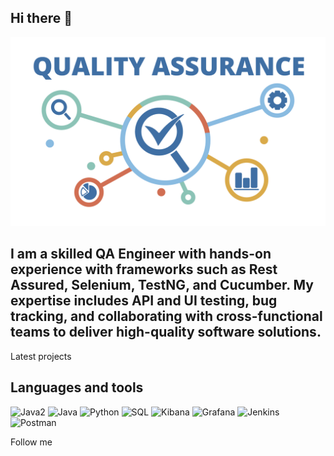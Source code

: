 ## Hi there 👋

[![Header](https://github.com/OleksandrTimofieiev/OleksandrTimofieiev/blob/main/assets/qa.png)](https://www.linkedin.com/in/oleksandr-timofieiev/)

## I am a skilled QA Engineer with hands-on experience with frameworks such as Rest Assured, Selenium, TestNG, and Cucumber. My expertise includes API and UI testing, bug tracking, and collaborating with cross-functional teams to deliver high-quality software solutions.

Latest projects

## Languages and tools
![Java2](https://img.shields.io/badge/-Java2-090909/crates/size/rustc-serialize/0.3.24)
![Java](https://img.shields.io/badge/-Java-090909?logoSize=auto)
![Python](https://img.shields.io/badge/-Python-090909)
![SQL](https://img.shields.io/badge/-SQL-090909)
![Kibana](https://img.shields.io/badge/-Kibana-090909)
![Grafana](https://img.shields.io/badge/-Grafana-090909)
![Jenkins](https://img.shields.io/badge/-Jenkins-090909)
![Postman](https://img.shields.io/badge/-Jenkins-090909)


Follow me
